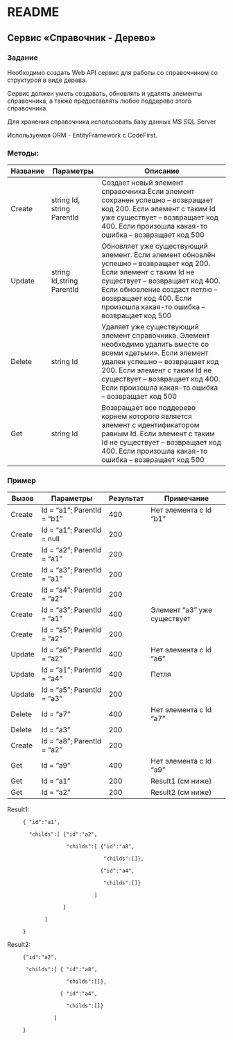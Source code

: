 # README #

## Сервис «Справочник - Дерево» ##

### Задание ###

Необходимо создать Web API сервис для работы со справочником со структурой в виде дерева.

Сервис должен уметь создавать, обновлять и удалять элементы справочника, а также предоставлять любое поддерево этого справочника.

Для хранения справочника использовать базу данных MS SQL Server

Используемая ORM - EntityFramework с CodeFirst.


### Методы: ###

|Название|Параметры|Описание|
|--------|---------|--------|
Create|string Id, string ParentId|Создает новый элемент справочника.Если элемент сохранен успешно – возвращает код 200. Если элемент с таким Id уже существует – возвращает код 400. Если произошла какая-то ошибка – возвращает код 500
Update|string Id,string ParentId|Обновляет уже существующий элемент. Если элемент обновлён успешно – возвращает код 200. Если элемент с таким Id не существует – возвращает код 400. Если обновление создаст петлю – возвращает код 400. Если произошла какая-то ошибка – возвращает код 500
Delete|string Id|Удаляет уже существующий элемент справочника. Элемент необходимо удалить вместе со всеми «детьми». Если элемент удален успешно – возвращает код 200. Если элемент с таким Id не существует – возвращает код 400. Если произошла какая-то ошибка – возвращает код 500
Get|string Id|Возвращает все поддерево корнем которого является элемент с идентификатором равным Id. Если элемент с таким Id не существует – возвращает код 400. Если произошла какая-то ошибка – возвращает код 500

### Пример ###

Вызов|Параметры|Результат|Примечание
-----|-----------|---------------|-----------
Create|	Id = “a1”; ParentId = “b1”|	400|	Нет элемента с Id “b1”
Create|	Id = “a1”; ParentId = null|	200|	 
Create|	Id = “a2”; ParentId = “a1”|	200|	 
Create|	Id = “a3”; ParentId = “a1”|	200|	 
Create|	Id = “a4”; ParentId = “a2”|	200|	 
Create|	Id = “a3”; ParentId = “a1”|	400|	Элемент “a3” уже существует
Create|	Id = “a5”; ParentId = “a2”|	200|	 
Update|	Id = “a6”; ParentId = “a2”|	400|	Нет элемента с Id “a6”
Update|	Id = “a1”; ParentId = “a4”|	400|	Петля
Update|	Id = “a5”; ParentId = “a3”|	200|	 
Delete|	Id = “a7”|	400|	Нет элемента с Id “a7”
Delete|	Id = “a3”|	200|	 
Create|	Id = “a8”; ParentId = “a2”|	200|	 
Get|	Id = “a9”|	400|	Нет элемента с Id “a9”
Get|	Id = “a1”|	200|	Result1 (см ниже)
Get|	Id = “a2”|	200|	Result2 (см ниже)



Result1: 

         { "id":"a1",

           "childs":[ {"id":"a2",

                       "childs":[ {"id":"a8",

                                   "childs":[]},
 
                                  {"id":"a4",

                                   "childs":[]}

                                ]

    	              }

	            ]

         }


Result2: 
         
         {"id":"a2",

          "childs":[ { "id":"a8",

            	       "childs":[]},

                     { "id":"a4",

                       "childs":[]}

                   ]

         }